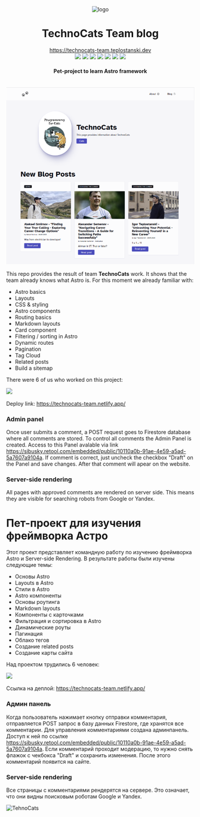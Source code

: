 <div align='center'>
  <img width='64' src='./src/icons/logomark.svg' alt='logo'/>
  
  <br/>
  
  <h1>TechnoCats Team blog</h1>
  <a href='https://technocats-team.teplostanski.dev'>https://technocats-team.teplostanski.dev</a>
  
  <br/>
  
  <img src='https://img.shields.io/website?down_color=red&down_message=offline&label=website&style=for-the-badge&up_color=green&up_message=online&url=https%3A%2F%2Ftechnocats-team.teplostanski.dev'/>
  <img src='https://img.shields.io/badge/-astro.js-0d1117?style=for-the-badge&logo=astro'/>
  <img src='https://img.shields.io/badge/-react-0d1117?style=for-the-badge&logo=react'/>
  <img src='https://img.shields.io/badge/-css3-0d1117?style=for-the-badge&logo=css3'/>
  <img src='https://img.shields.io/badge/-html5-0d1117?style=for-the-badge&logo=html5'/>
  <img src='https://img.shields.io/badge/-firebase-0d1117?style=for-the-badge&logo=firebase'/>
  <img src='https://img.shields.io/badge/-netlify-0d1117?style=for-the-badge&logo=netlify'/>
  <h4>Pet-project to learn Astro framework</h4>
  
  <br/>
  <img src='./src/assets/screenshot.png' alt='screenshot' />
</div>

This repo provides the result of team **TechnoCats** work. It shows that the team already knows what Astro is. For this moment we already familiar with:

- Astro basics
- Layouts
- CSS & styling
- Astro components
- Routing basics
- Markdown layouts
- Card component
- Filtering / sorting in Astro
- Dynamic routes
- Pagination
- Tag Cloud
- Related posts
- Build a sitemap

There were 6 of us who worked on this project:

<a href="https://github.com/Sibusky/technocats-astro-blog/graphs/contributors">
  <img src="https://contrib.rocks/image?repo=Sibusky/technocats-astro-blog" />
</a>

Deploy link: https://technocats-team.netlify.app/

### Admin panel

Once user submits a comment, a POST request goes to Firestore database where all comments are stored. To control all comments the Admin Panel is created. Access to this Panel avalable via link https://sibusky.retool.com/embedded/public/10110a0b-91ae-4e59-a5ad-5a7607a9104a. If comment is correct, just uncheck the checkbox "Draft" on the Panel and save changes. After that comment will apear on the website.

### Server-side rendering

All pages with approved comments are rendered on server side. This means they are visible for searching robots from Google or Yandex.

# Пет-проект для изучения фреймворка Астро

Этот проект представляет командную работу по изучению фреймворка Astro и Server-side Rendering. В результате работы были изучены следующие темы:

- Основы Astro
- Layouts в Astro
- Стили в Astro
- Astro компоненты
- Основы роутинга
- Markdown layouts
- Компоненты с карточками
- Фильтрация и сортировка в Astro
- Динамические роуты
- Пагинация
- Облако тегов
- Создание related posts
- Создание карты сайта

Над проектом трудились 6 человек:

<a href="https://github.com/Sibusky/technocats-astro-blog/graphs/contributors">
  <img src="https://contrib.rocks/image?repo=Sibusky/technocats-astro-blog" />
</a>

Ссылка на деплой: https://technocats-team.netlify.app/

### Админ панель

Когда пользователь нажимает кнопку отправки комментария, отправляется POST запрос в базу данных Firestore, где хранятся все комментарии. Для управления комментариями создана админпанель. Доступ к ней по ссылке https://sibusky.retool.com/embedded/public/10110a0b-91ae-4e59-a5ad-5a7607a9104a. Если комментарий проходит модерацию, то нужно снять флажок с чекбокса "Draft" и сохранить изменения. После этого комментарий появится на сайте.

### Server-side rendering

Все страницы с комментариями рендерятся на сервере. Это означает, что они видны поисковым роботам Google и Yandex.

<image src="./public/images/technoCats.jpg" alt="TehnoCats" width="304" height="374">
